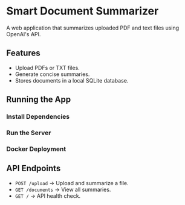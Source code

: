 # Smart Document Summarizer

A web application that summarizes uploaded PDF and text files using OpenAI's API.

## Features
- Upload PDFs or TXT files.
- Generate concise summaries.
- Stores documents in a local SQLite database.

## Running the App

### Install Dependencies


### Run the Server


### Docker Deployment


## API Endpoints
- `POST /upload` → Upload and summarize a file.  
- `GET /documents` → View all summaries.  
- `GET /` → API health check.
 
